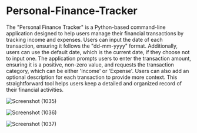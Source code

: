 # Personal-Finance-Tracker

The "Personal Finance Tracker" is a Python-based command-line application designed to help users manage their financial transactions by tracking income and expenses. Users can input the date of each transaction, ensuring it follows the "dd-mm-yyyy" format. Additionally, users can use the default date, which is the current date, if they choose not to input one. The application prompts users to enter the transaction amount, ensuring it is a positive, non-zero value, and requests the transaction category, which can be either 'Income' or 'Expense'. Users can also add an optional description for each transaction to provide more context. This straightforward tool helps users keep a detailed and organized record of their financial activities.

![Screenshot (1035)](https://github.com/user-attachments/assets/0253b722-f06b-4d38-887b-8acfc17daeed)

![Screenshot (1036)](https://github.com/user-attachments/assets/10a5f200-fb48-4aa1-bc73-0d29000e4049)

![Screenshot (1037)](https://github.com/user-attachments/assets/164030b7-c6a8-4af4-942c-256c6e4ba56b)
